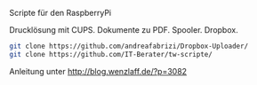 Scripte für den RaspberryPi

Drucklösung mit CUPS. Dokumente zu PDF. Spooler. Dropbox.

```bash
git clone https://github.com/andreafabrizi/Dropbox-Uploader/
git clone https://github.com/IT-Berater/tw-scripte/
```

Anleitung unter http://blog.wenzlaff.de/?p=3082


